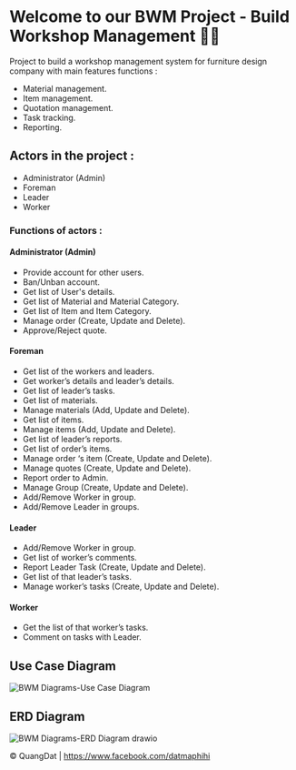 # Welcome to our BWM Project - Build Workshop Management 👋👋
Project to build a workshop management system for furniture design company with main features functions :  
* Material management. 
* Item management.
* Quotation management. 
* Task tracking. 
* Reporting.

## Actors in the project :
* Administrator (Admin) 
* Foreman 
* Leader 
* Worker 

### Functions of actors :

#### Administrator (Admin)
* Provide account for other users. 
* Ban/Unban account. 
* Get list of User's details. 
* Get list of Material and Material Category. 
* Get list of Item and Item Category. 
* Manage order (Create, Update and Delete).
* Approve/Reject quote.
  
#### Foreman
* Get list of the workers and leaders. 
* Get worker’s details and leader’s details. 
* Get list of leader’s tasks.
* Get list of materials. 
* Manage materials (Add, Update and Delete). 
* Get list of items. 
* Manage items (Add, Update and Delete). 
* Get list of leader’s reports. 
* Get list of order’s items. 
* Manage order ‘s item (Create, Update and Delete). 
* Manage quotes (Create, Update and Delete). 
* Report order to Admin. 
* Manage Group (Create, Update and Delete). 
* Add/Remove Worker in group. 
* Add/Remove Leader in groups.

#### Leader
* Add/Remove Worker in group. 
* Get list of worker’s comments. 
* Report Leader Task (Create, Update and Delete). 
* Get list of that leader’s tasks. 
* Manage worker’s tasks (Create, Update and Delete).
  
#### Worker
* Get the list of that worker’s tasks. 
* Comment on tasks with Leader.
  
## Use Case Diagram
![BWM Diagrams-Use Case Diagram](https://github.com/QuanggDat/Capstone_BWM_BE/assets/108293525/44363935-fa0b-47b9-b808-4eff5ce997ac)

## ERD Diagram
![BWM Diagrams-ERD Diagram drawio](https://github.com/QuanggDat/Capstone_BWM_BE/assets/108293525/97b1c1e9-7784-4495-993b-20ac45374d2d)

© QuangDat | https://www.facebook.com/datmaphihi
